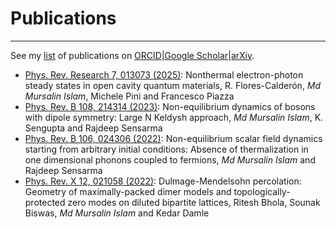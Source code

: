 # Publications
---
See my [list](https://miphysics.github.io/publications) of publications on [ORCID](https://orcid.org/0000-0002-0992-5531)|[Google Scholar](https://scholar.google.com.au/citations?hl=en&user=K5gZKkQAAAAJ)|[arXiv](https://arxiv.org/a/islam_m_4.html).

- [Phys. Rev. Research 7, 013073 (2025)](https://journals.aps.org/prresearch/abstract/10.1103/PhysRevResearch.7.013073): Nonthermal electron-photon steady states in open cavity quantum materials, R. Flores-Calderón, _Md Mursalin Islam_, Michele Pini and Francesco Piazza
- [Phys. Rev. B 108, 214314 (2023)](https://journals.aps.org/prb/abstract/10.1103/PhysRevB.108.214314): Non-equilibrium dynamics of bosons with dipole symmetry: Large N Keldysh approach, _Md Mursalin Islam_, K. Sengupta and Rajdeep Sensarma
- [Phys. Rev. B 106, 024306 (2022)](https://journals.aps.org/prb/abstract/10.1103/PhysRevB.106.024306): Non-equilibrium scalar field dynamics starting from arbitrary initial conditions: Absence of thermalization in one dimensional phonons coupled to fermions, _Md Mursalin Islam_ and Rajdeep Sensarma
- [Phys. Rev. X 12, 021058 (2022)](https://journals.aps.org/prx/abstract/10.1103/PhysRevX.12.021058): Dulmage-Mendelsohn percolation: Geometry of maximally-packed dimer models and topologically-protected zero modes on diluted bipartite lattices, Ritesh Bhola, Sounak Biswas, _Md Mursalin Islam_ and Kedar Damle


